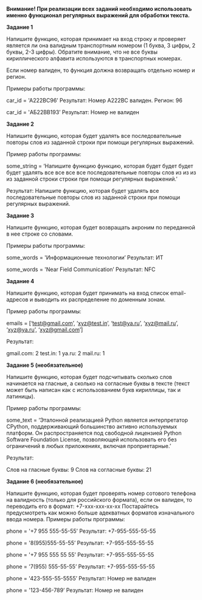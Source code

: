 **Внимание! При реализации всех заданий необходимо использовать именно функционал регулярных выражений для обработки текста.**

**Задание 1**

Напишите функцию, которая принимает на вход строку и проверяет является ли она валидным транспортным номером (1 буква, 3 цифры, 2 буквы, 2-3 цифры). Обратите внимание, что не все буквы кириллического алфавита используются в транспортных номерах.

Если номер валиден, то функция должна возвращать отдельно номер и регион.

Примеры работы программы:

car_id = 'A222BC96’
Результат: Номер A222BС валиден. Регион: 96

car_id = 'АБ22ВВ193’
Результат: Номер не валиден

**Задание 2**

Напишите функцию, которая будет удалять все последовательные повторы слов из заданной строки при помощи регулярных выражений.

Пример работы программы:

some_string = ‘Напишите функцию функцию, которая будет будет будет будет удалять все все все все последовательные повторы слов из из из из заданной строки строки при помощи регулярных выражений.’

Результат:
Напишите функцию, которая будет удалять все последовательные повторы слов из заданной строки при помощи регулярных выражений.

**Задание 3**

Напишите функцию, которая будет возвращать акроним по переданной в нее строке со словами.

Примеры работы программы:

some_words = 'Информационные технологии’
Результат: ИТ

some_words = 'Near Field Communication’
Результат: NFC

**Задание 4**

Напишите функцию, которая будет принимать на вход список email-адресов и выводить их распределение по доменным зонам.

Пример работы программы:

emails = [‘test@gmail.com’, ‘xyz@test.in’, ‘test@ya.ru’, ‘xyz@mail.ru’, ‘xyz@ya.ru’, ‘xyz@gmail.com’]

Результат:

gmail.com: 2
test.in: 1
ya.ru: 2
mail.ru: 1

**Задание 5 (необязательное)**

Напишите функцию, которая будет подсчитывать сколько слов начинается на гласные, а сколько на согласные буквы в тексте (текст может быть написан как с использованием букв кириллицы, так и латиницы).

Пример работы программы:

some_text = ‘Эталонной реализацией Python является интерпретатор CPython, поддерживающий большинство активно используемых платформ. Он распространяется под свободной лицензией Python Software Foundation License, позволяющей использовать его без ограничений в любых приложениях, включая проприетарные.’

Результат:

Слов на гласные буквы: 9
Слов на согласные буквы: 21

**Задание 6 (необязательное)**

Напишите функцию, которая будет проверять номер сотового телефона на валидность (только для российского формата), если он валиден, то переводить его в формат:
+7-xxx-xxx-xx-xx
Постарайтесь предусмотреть как можно больше адекватных форматов изначального ввода номера. Примеры работы программы:

phone = '+7 955 555-55-55’
Результат: +7-955-555-55-55

phone = '8(955)555-55-55’
Результат: +7-955-555-55-55

phone = '+7 955 555 55 55’
Результат: +7-955-555-55-55

phone = '7(955) 555-55-55’
Результат: +7-955-555-55-55

phone = '423-555-55-5555’
Результат: Номер не валиден

phone = '123-456-789’
Результат: Номер не валиден